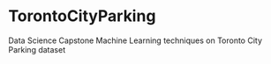 # TorontoCityParking
Data Science Capstone Machine Learning techniques on Toronto City Parking dataset
